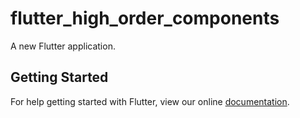 # flutter_high_order_components

A new Flutter application.

## Getting Started

For help getting started with Flutter, view our online
[documentation](https://flutter.io/).
